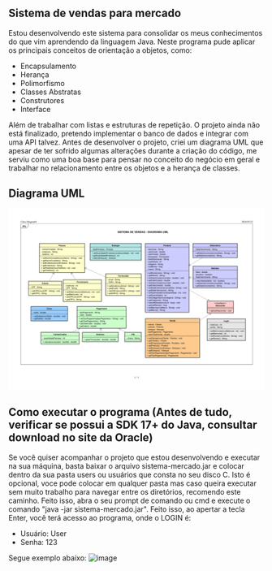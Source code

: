 ## Sistema de vendas para mercado

Estou desenvolvendo este sistema para consolidar os meus conhecimentos do que vim aprendendo da linguagem Java. Neste programa pude aplicar os principais conceitos de orientação a objetos, como:

- Encapsulamento
- Herança
- Polimorfismo
- Classes Abstratas
- Construtores
- Interface

Além de trabalhar com listas e estruturas de repetição. O projeto ainda não está finalizado, pretendo implementar o banco de dados e integrar com uma API talvez.
Antes de desenvolver o projeto, criei um diagrama UML que apesar de ter sofrido algumas alterações durante a criação do código, me serviu como uma boa base para pensar no conceito do negócio em geral e trabalhar no relacionamento entre os objetos e a herança de classes.

## Diagrama UML
![DIAGRAMA UML](diagramaUML.png)

## Como executar o programa (Antes de tudo, verificar se possui a SDK 17+ do Java, consultar download no site da Oracle)

Se você quiser acompanhar o projeto que estou desenvolvendo e executar na sua máquina, basta baixar o arquivo sistema-mercado.jar e colocar dentro da sua pasta users ou usuários que consta no seu disco C. Isto é opcional, voce pode colocar em qualquer pasta mas caso queira executar sem muito trabalho para navegar entre os diretórios, recomendo este caminho.
Feito isso, abra o seu prompt de comando ou cmd e execute o comando "java -jar sistema-mercado.jar". Feito isso, ao apertar a tecla Enter, você terá acesso ao programa, onde o LOGIN é:
- Usuário: User
- Senha: 123

Segue exemplo abaixo:
![image](https://github.com/Venicode/sistema-mercado/assets/44931124/e8c86a63-6a31-434c-b3d4-a3f631cdc7ad)

